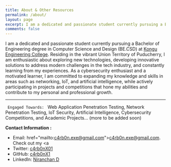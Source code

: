 ```yaml
---
title: About & Other Resources
permalink: /about/
layout: page
excerpt: I am a dedicated and passionate student currently pursuing a Bachelor of Engineering degree in Computer Science and Design (BE.CSD) at <a href="https://kongu.ac.in/" target="_blank" rel="noopener">Kongu Engineering College</a>. Residing in the vibrant Union Territory of Puducherry, I am enthusiastic about exploring new technologies and developing innovative solutions to address modern challenges in the tech industry.
comments: false
---
```


I am a dedicated and passionate student currently pursuing a Bachelor of Engineering degree in Computer Science and Design (BE.CSD) at <a href="https://kongu.ac.in/" target="_blank" rel="noopener">Kongu Engineering College</a>. Residing in the vibrant Union Territory of Puducherry, I am enthusiastic about exploring new technologies, developing innovative solutions to address modern challenges in the tech industry, and constantly learning from my experiences. As a cybersecurity enthusiast and a motivated learner, I am committed to expanding my knowledge and skills in areas such as networking, IoT, and artificial intelligence, while actively participating in projects and competitions that hone my abilities and contribute to my personal and professional growth.
<hr>
<code> Engaged Towards: </code>
Web Application Penetration Testing, Network Penetration Testing, IoT Security, Artificial Intelligence, Cybersecurity Competitions, and Academic Projects... (more to be added soon)


**Contact Information :**

- Email: href="mailto:c4rb0n.exe@gmail.com">c4rb0n.exe@gmail.com</a>. Check out my <a 
- Twitter: <a href="https://twitter.com/c4rb0nX01" target="_blank" rel="noopener">c4rb0nX01</a>
- GitHub: <a href="https://github.com/c4rb0nX1/" target="_blank" rel="noopener">c4rb0nX1</a>
- LinkedIn: <a href="https://www.linkedin.com/in/niranchan-d-a900b2225/" target="_blank" rel="noopener">Niranchan D</a>

<!-- <img src="/assets/img/unknown.png" alt="unkown logo" style="height: 300px; width:300px;"/> -->
